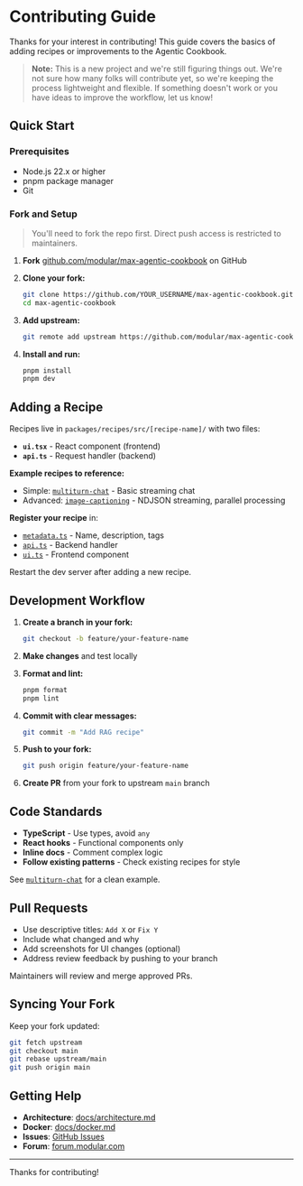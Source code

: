 # Contributing Guide

Thanks for your interest in contributing! This guide covers the basics of adding recipes or improvements to the Agentic Cookbook.

> **Note:** This is a new project and we're still figuring things out. We're not sure how many folks will contribute yet, so we're keeping the process lightweight and flexible. If something doesn't work or you have ideas to improve the workflow, let us know!

## Quick Start

### Prerequisites

- Node.js 22.x or higher
- pnpm package manager
- Git

### Fork and Setup

> You'll need to fork the repo first. Direct push access is restricted to maintainers.

1. **Fork** [github.com/modular/max-agentic-cookbook](https://github.com/modular/max-agentic-cookbook) on GitHub

2. **Clone your fork:**
   ```bash
   git clone https://github.com/YOUR_USERNAME/max-agentic-cookbook.git
   cd max-agentic-cookbook
   ```

3. **Add upstream:**
   ```bash
   git remote add upstream https://github.com/modular/max-agentic-cookbook.git
   ```

4. **Install and run:**
   ```bash
   pnpm install
   pnpm dev
   ```

## Adding a Recipe

Recipes live in `packages/recipes/src/[recipe-name]/` with two files:

- **`ui.tsx`** - React component (frontend)
- **`api.ts`** - Request handler (backend)

**Example recipes to reference:**
- Simple: [`multiturn-chat`](../packages/recipes/src/multiturn-chat/) - Basic streaming chat
- Advanced: [`image-captioning`](../packages/recipes/src/image-captioning/) - NDJSON streaming, parallel processing

**Register your recipe** in:
- [`metadata.ts`](../packages/recipes/src/registry/metadata.ts) - Name, description, tags
- [`api.ts`](../packages/recipes/src/registry/api.ts) - Backend handler
- [`ui.ts`](../packages/recipes/src/registry/ui.ts) - Frontend component

Restart the dev server after adding a new recipe.

## Development Workflow

1. **Create a branch in your fork:**
   ```bash
   git checkout -b feature/your-feature-name
   ```

2. **Make changes** and test locally

3. **Format and lint:**
   ```bash
   pnpm format
   pnpm lint
   ```

4. **Commit with clear messages:**
   ```bash
   git commit -m "Add RAG recipe"
   ```

5. **Push to your fork:**
   ```bash
   git push origin feature/your-feature-name
   ```

6. **Create PR** from your fork to upstream `main` branch

## Code Standards

- **TypeScript** - Use types, avoid `any`
- **React hooks** - Functional components only
- **Inline docs** - Comment complex logic
- **Follow existing patterns** - Check existing recipes for style

See [`multiturn-chat`](../packages/recipes/src/multiturn-chat/) for a clean example.

## Pull Requests

- Use descriptive titles: `Add X` or `Fix Y`
- Include what changed and why
- Add screenshots for UI changes (optional)
- Address review feedback by pushing to your branch

Maintainers will review and merge approved PRs.

## Syncing Your Fork

Keep your fork updated:

```bash
git fetch upstream
git checkout main
git rebase upstream/main
git push origin main
```

## Getting Help

- **Architecture**: [docs/architecture.md](./architecture.md)
- **Docker**: [docs/docker.md](./docker.md)
- **Issues**: [GitHub Issues](https://github.com/modular/max-recipes/issues)
- **Forum**: [forum.modular.com](https://forum.modular.com/)

---

Thanks for contributing!
